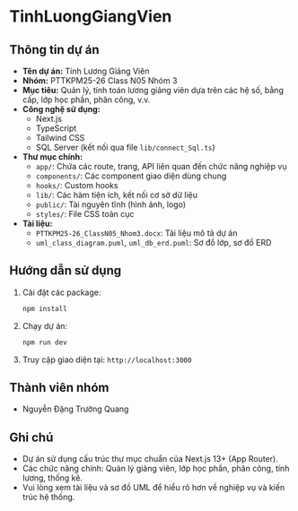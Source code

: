 # TinhLuongGiangVien

## Thông tin dự án

- **Tên dự án:** Tính Lương Giảng Viên
- **Nhóm:** PTTKPM25-26 Class N05 Nhóm 3
- **Mục tiêu:** Quản lý, tính toán lương giảng viên dựa trên các hệ số, bằng cấp, lớp học phần, phân công, v.v.
- **Công nghệ sử dụng:**
  - Next.js
  - TypeScript
  - Tailwind CSS
  - SQL Server (kết nối qua file `lib/connect_Sql.ts`)
- **Thư mục chính:**
  - `app/`: Chứa các route, trang, API liên quan đến chức năng nghiệp vụ
  - `components/`: Các component giao diện dùng chung
  - `hooks/`: Custom hooks
  - `lib/`: Các hàm tiện ích, kết nối cơ sở dữ liệu
  - `public/`: Tài nguyên tĩnh (hình ảnh, logo)
  - `styles/`: File CSS toàn cục
- **Tài liệu:**
  - `PTTKPM25-26_ClassN05_Nhom3.docx`: Tài liệu mô tả dự án
  - `uml_class_diagram.puml`, `uml_db_erd.puml`: Sơ đồ lớp, sơ đồ ERD

## Hướng dẫn sử dụng

1. Cài đặt các package:
   ```bash
   npm install
   ```
2. Chạy dự án:
   ```bash
   npm run dev
   ```
3. Truy cập giao diện tại: `http://localhost:3000`

## Thành viên nhóm
- Nguyễn Đặng Trường Quang

## Ghi chú
- Dự án sử dụng cấu trúc thư mục chuẩn của Next.js 13+ (App Router).
- Các chức năng chính: Quản lý giảng viên, lớp học phần, phân công, tính lương, thống kê.
- Vui lòng xem tài liệu và sơ đồ UML để hiểu rõ hơn về nghiệp vụ và kiến trúc hệ thống.
